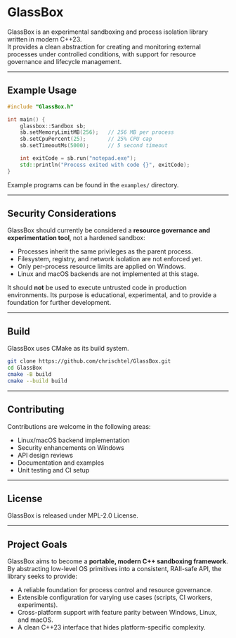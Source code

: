 ﻿# GlassBox

GlassBox is an experimental sandboxing and process isolation library written in modern C++23.  
It provides a clean abstraction for creating and monitoring external processes under controlled conditions, with support for resource governance and lifecycle management.

---
## Example Usage

```cpp
#include "GlassBox.h"

int main() {
    glassbox::Sandbox sb;
    sb.setMemoryLimitMB(256);   // 256 MB per process
    sb.setCpuPercent(25);       // 25% CPU cap
    sb.setTimeoutMs(5000);      // 5 second timeout

    int exitCode = sb.run("notepad.exe");
    std::println("Process exited with code {}", exitCode);
}
````

Example programs can be found in the `examples/` directory.

---

## Security Considerations

GlassBox should currently be considered a **resource governance and experimentation tool**, not a hardened sandbox:

* Processes inherit the same privileges as the parent process.
* Filesystem, registry, and network isolation are not enforced yet.
* Only per-process resource limits are applied on Windows.
* Linux and macOS backends are not implemented at this stage.

It should **not** be used to execute untrusted code in production environments.
Its purpose is educational, experimental, and to provide a foundation for further development.

---

## Build

GlassBox uses CMake as its build system.

```bash
git clone https://github.com/chrischtel/GlassBox.git
cd GlassBox
cmake -B build
cmake --build build
```

---

## Contributing

Contributions are welcome in the following areas:

* Linux/macOS backend implementation
* Security enhancements on Windows
* API design reviews
* Documentation and examples
* Unit testing and CI setup

---

## License

GlassBox is released under MPL-2.0 License.

---

## Project Goals

GlassBox aims to become a **portable, modern C++ sandboxing framework**.
By abstracting low-level OS primitives into a consistent, RAII-safe API, the library seeks to provide:

* A reliable foundation for process control and resource governance.
* Extensible configuration for varying use cases (scripts, CI workers, experiments).
* Cross-platform support with feature parity between Windows, Linux, and macOS.
* A clean C++23 interface that hides platform-specific complexity.
